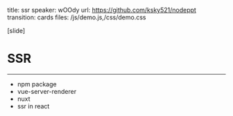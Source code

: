 title: ssr
speaker: wOOdy
url: https://github.com/ksky521/nodeppt
transition: cards
files: /js/demo.js,/css/demo.css

[slide]
# SSR

----
* npm package
* vue-server-renderer
* nuxt
* ssr in react
